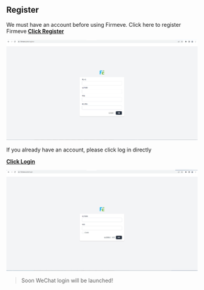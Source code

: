 ## Register
We must have an account before using Firmeve. Click here to register Firmeve
**[Click Register](https://firmeve.com/register)**

[![注册账户.png](../../_resources/images/register.png)](https://firmeve.com/register)

If you already have an account, please click log in directly

**[Click Login](https://firmeve.com/login)**

[![登陆账户.png](../../_resources/images/login.png)](https://firmeve.com/login)

> Soon WeChat login will be launched!
